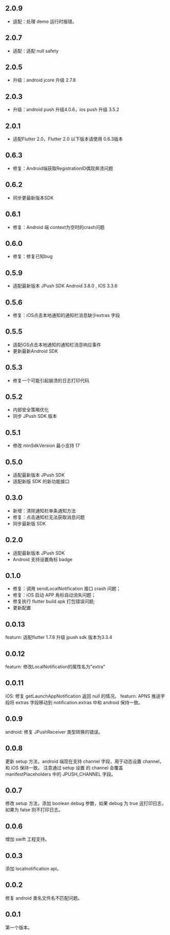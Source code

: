 ## 2.0.9
+ 适配：处理 demo 运行时报错。
## 2.0.7
+ 适配：适配 null safety
## 2.0.5
+ 升级：android jcore 升级 2.7.8
## 2.0.3
+ 升级：android push 升级4.0.6，ios push 升级 3.5.2
## 2.0.1
+ 适配Flutter 2.0，Flutter 2.0 以下版本请使用 0.6.3版本
## 0.6.3
+ 修复：Android端获取RegistrationID偶现奔溃问题
## 0.6.2
+ 同步更最新版本SDK
## 0.6.1
+ 修复：Android 端 context为空时的crash问题
## 0.6.0
+ 修复：修复已知bug
## 0.5.9
+ 适配最新版本 JPush SDK Android 3.8.0 , IOS 3.3.6
## 0.5.6
+ 修复：iOS点击本地通知的通知栏消息缺少extras 字段
## 0.5.5
+ 适配iOS点击本地通知的通知栏消息响应事件
+ 更新最新Android SDK
## 0.5.3
+ 修复一个可能引起崩溃的日志打印代码
## 0.5.2
+ 内部安全策略优化
+ 同步 JPush SDK 版本
## 0.5.1
+ 修改 minSdkVersion 最小支持 17
## 0.5.0
+ 适配最新版本 JPush SDK
+ 适配新版 SDK 的新功能接口
## 0.3.0
+ 新增：清除通知栏单条通知方法
+ 修复：点击通知栏无法获取消息问题
+ 同步最新版 SDK
## 0.2.0
+ 适配最新版本 JPush SDK
+ Android 支持设置角标 badge
## 0.1.0
+ 修复：调用 sendLocalNotification 接口 crash 问题；
+ 修复：iOS 启动 APP 角标自动消失问题；
+ 修复执行 flutter build apk 打包错误问题;
+ 更新配置

## 0.0.13

featurn:
适配flutter 1.7.8
升级 jpush sdk 版本为3.3.4

## 0.0.12

featurn: 修改LocalNotification的属性名为"extra"

## 0.0.11

iOS: 修复 getLaunchAppNotification 返回 null 的情况。
featurn: APNS 推送字段将 extras 字段移动到 notification.extras 中和 android 保持一致。

## 0.0.9

android: 修复 JPushReceiver 类型转换的错误。

## 0.0.8

更新 setup 方法，android 端现在支持 channel 字段，用于动态设置 channel，和 iOS 保持一致。
注意通过 setup 设置 的 channel 会覆盖 manifestPlaceholders 中的 JPUSH_CHANNEL 字段。

## 0.0.7

修改 setup 方法，添加 boolean debug 参数，如果 debug 为 true 这打印日志，如果为 false 则不打印日志。

## 0.0.6

 增加 swift 工程支持。


## 0.0.3
添加 localnotification api。

## 0.0.2

修复 android 类名文件名不匹配问题。

## 0.0.1

第一个版本。
